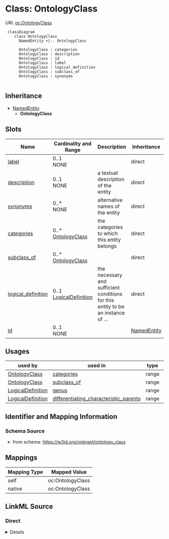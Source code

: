 # Class: OntologyClass



URI: [oc:OntologyClass](http://w3id.org/ontogpt/ontology-class-templateOntologyClass)


```mermaid
 classDiagram
    class OntologyClass
      NamedEntity <|-- OntologyClass
      
      OntologyClass : categories
      OntologyClass : description
      OntologyClass : id
      OntologyClass : label
      OntologyClass : logical_definition
      OntologyClass : subclass_of
      OntologyClass : synonyms
      
```




## Inheritance
* [NamedEntity](NamedEntity.md)
    * **OntologyClass**



## Slots

| Name | Cardinality and Range | Description | Inheritance |
| ---  | --- | --- | --- |
| [label](label.md) | 0..1 <br/> NONE |  | direct |
| [description](description.md) | 0..1 <br/> NONE | a textual description of the entity | direct |
| [synonyms](synonyms.md) | 0..* <br/> NONE | alternative names of the entity | direct |
| [categories](categories.md) | 0..* <br/> [OntologyClass](OntologyClass.md) | the categories to which this entity belongs | direct |
| [subclass_of](subclass_of.md) | 0..* <br/> [OntologyClass](OntologyClass.md) |  | direct |
| [logical_definition](logical_definition.md) | 0..1 <br/> [LogicalDefinition](LogicalDefinition.md) | the necessary and sufficient conditions for this entity to be an instance of ... | direct |
| [id](id.md) | 0..1 <br/> NONE |  | [NamedEntity](NamedEntity.md) |





## Usages

| used by | used in | type | used |
| ---  | --- | --- | --- |
| [OntologyClass](OntologyClass.md) | [categories](categories.md) | range | [OntologyClass](OntologyClass.md) |
| [OntologyClass](OntologyClass.md) | [subclass_of](subclass_of.md) | range | [OntologyClass](OntologyClass.md) |
| [LogicalDefinition](LogicalDefinition.md) | [genus](genus.md) | range | [OntologyClass](OntologyClass.md) |
| [LogicalDefinition](LogicalDefinition.md) | [differentiating_characteristic_parents](differentiating_characteristic_parents.md) | range | [OntologyClass](OntologyClass.md) |






## Identifier and Mapping Information







### Schema Source


* from schema: https://w3id.org/ontogpt/ontology_class





## Mappings

| Mapping Type | Mapped Value |
| ---  | ---  |
| self | oc:OntologyClass |
| native | oc:OntologyClass |


## LinkML Source

<!-- TODO: investigate https://stackoverflow.com/questions/37606292/how-to-create-tabbed-code-blocks-in-mkdocs-or-sphinx -->

### Direct

<details>
```yaml
name: OntologyClass
from_schema: https://w3id.org/ontogpt/ontology_class
rank: 1000
is_a: NamedEntity
attributes:
  label:
    name: label
    description: the name of the entity
    from_schema: https://w3id.org/ontogpt/ontology_class
    rank: 1000
  description:
    name: description
    description: a textual description of the entity
    from_schema: https://w3id.org/ontogpt/ontology_class
    rank: 1000
  synonyms:
    name: synonyms
    description: alternative names of the entity
    from_schema: https://w3id.org/ontogpt/ontology_class
    rank: 1000
    multivalued: true
  categories:
    name: categories
    annotations:
      prompt:
        tag: prompt
        value: semicolon-separated list of categories to which the entity belongs
    description: the categories to which this entity belongs
    from_schema: https://w3id.org/ontogpt/ontology_class
    rank: 1000
    multivalued: true
    range: OntologyClass
  subclass_of:
    name: subclass_of
    annotations:
      prompt:
        tag: prompt
        value: semicolon-separated list of parent classes
    from_schema: https://w3id.org/ontogpt/ontology_class
    rank: 1000
    multivalued: true
    range: OntologyClass
  logical_definition:
    name: logical_definition
    annotations:
      prompt:
        tag: prompt
        value: the necessary and sufficient conditions for this entity to be an instance
          of this class, written in OWL manchester syntax, e.g. bone and (part_of
          some 'hand')
    description: the necessary and sufficient conditions for this entity to be an
      instance of this class
    from_schema: https://w3id.org/ontogpt/ontology_class
    rank: 1000
    range: LogicalDefinition

```
</details>

### Induced

<details>
```yaml
name: OntologyClass
from_schema: https://w3id.org/ontogpt/ontology_class
rank: 1000
is_a: NamedEntity
attributes:
  label:
    name: label
    description: the name of the entity
    from_schema: https://w3id.org/ontogpt/ontology_class
    rank: 1000
    alias: label
    owner: OntologyClass
    domain_of:
    - OntologyClass
    - NamedEntity
    range: string
  description:
    name: description
    description: a textual description of the entity
    from_schema: https://w3id.org/ontogpt/ontology_class
    rank: 1000
    alias: description
    owner: OntologyClass
    domain_of:
    - OntologyClass
    range: string
  synonyms:
    name: synonyms
    description: alternative names of the entity
    from_schema: https://w3id.org/ontogpt/ontology_class
    rank: 1000
    multivalued: true
    alias: synonyms
    owner: OntologyClass
    domain_of:
    - OntologyClass
    range: string
  categories:
    name: categories
    annotations:
      prompt:
        tag: prompt
        value: semicolon-separated list of categories to which the entity belongs
    description: the categories to which this entity belongs
    from_schema: https://w3id.org/ontogpt/ontology_class
    rank: 1000
    multivalued: true
    alias: categories
    owner: OntologyClass
    domain_of:
    - OntologyClass
    range: OntologyClass
  subclass_of:
    name: subclass_of
    annotations:
      prompt:
        tag: prompt
        value: semicolon-separated list of parent classes
    from_schema: https://w3id.org/ontogpt/ontology_class
    rank: 1000
    multivalued: true
    alias: subclass_of
    owner: OntologyClass
    domain_of:
    - OntologyClass
    range: OntologyClass
  logical_definition:
    name: logical_definition
    annotations:
      prompt:
        tag: prompt
        value: the necessary and sufficient conditions for this entity to be an instance
          of this class, written in OWL manchester syntax, e.g. bone and (part_of
          some 'hand')
    description: the necessary and sufficient conditions for this entity to be an
      instance of this class
    from_schema: https://w3id.org/ontogpt/ontology_class
    rank: 1000
    alias: logical_definition
    owner: OntologyClass
    domain_of:
    - OntologyClass
    range: LogicalDefinition
  id:
    name: id
    annotations:
      prompt.skip:
        tag: prompt.skip
        value: 'true'
    description: A unique identifier for the named entity
    comments:
    - this is populated during the grounding and normalization step
    from_schema: http://w3id.org/ontogpt/core
    rank: 1000
    identifier: true
    alias: id
    owner: OntologyClass
    domain_of:
    - NamedEntity
    - Publication
    range: string

```
</details>